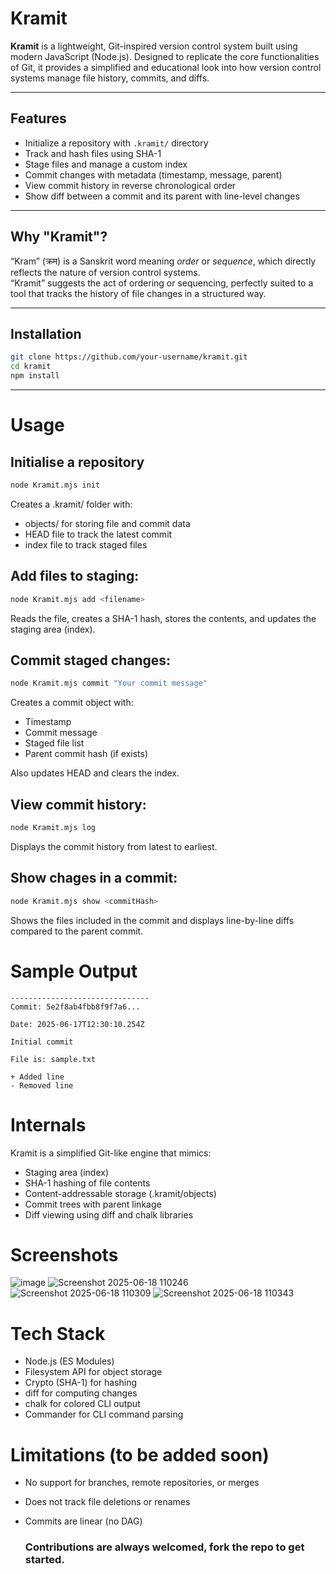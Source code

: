 # Kramit

**Kramit** is a lightweight, Git-inspired version control system built using modern JavaScript (Node.js). Designed to replicate the core functionalities of Git, it provides a simplified and educational look into how version control systems manage file history, commits, and diffs.

---

## Features

- Initialize a repository with `.kramit/` directory
- Track and hash files using SHA-1
- Stage files and manage a custom index
- Commit changes with metadata (timestamp, message, parent)
- View commit history in reverse chronological order
- Show diff between a commit and its parent with line-level changes

---

## Why "Kramit"?

“Kram” (क्रम) is a Sanskrit word meaning *order* or *sequence*, which directly reflects the nature of version control systems.  
“Kramit” suggests the act of ordering or sequencing, perfectly suited to a tool that tracks the history of file changes in a structured way.

---

## Installation

```bash
git clone https://github.com/your-username/kramit.git
cd kramit
npm install
```
---

# Usage

## Initialise a repository

```bash
node Kramit.mjs init
```

Creates a .kramit/ folder with:

- objects/ for storing file and commit data
- HEAD file to track the latest commit
- index file to track staged files

## Add files to staging:

```bash
node Kramit.mjs add <filename>
```

Reads the file, creates a SHA-1 hash, stores the contents, and updates the staging area (index).

## Commit staged changes:

```bash
node Kramit.mjs commit "Your commit message"
```

Creates a commit object with:

- Timestamp
- Commit message
- Staged file list
- Parent commit hash (if exists)

Also updates HEAD and clears the index.

## View commit history:

```bash
node Kramit.mjs log
```

Displays the commit history from latest to earliest.

## Show chages in a commit:

```bash
node Kramit.mjs show <commitHash>
```

Shows the files included in the commit and displays line-by-line diffs compared to the parent commit.

# Sample Output

```text
-------------------------------
Commit: 5e2f8ab4fbb8f9f7a6...

Date: 2025-06-17T12:30:10.254Z

Initial commit

File is: sample.txt

+ Added line
- Removed line
```

# Internals

Kramit is a simplified Git-like engine that mimics:

- Staging area (index)
- SHA-1 hashing of file contents
- Content-addressable storage (.kramit/objects)
- Commit trees with parent linkage
- Diff viewing using diff and chalk libraries

# Screenshots

![image](https://github.com/user-attachments/assets/3db69c30-bcb6-46b7-b57b-a4a839a28388)
![Screenshot 2025-06-18 110246](https://github.com/user-attachments/assets/1a1f95d9-f5ed-44ab-b03d-732377500d16)
![Screenshot 2025-06-18 110309](https://github.com/user-attachments/assets/22a7c60e-85b3-4fd9-9ee2-a1f9f19db03d)
![Screenshot 2025-06-18 110343](https://github.com/user-attachments/assets/887a275a-4727-4ab2-941f-2af4bee26e86)

# Tech Stack

- Node.js (ES Modules)
- Filesystem API for object storage
- Crypto (SHA-1) for hashing
- diff for computing changes
- chalk for colored CLI output
- Commander for CLI command parsing

# Limitations (to be added soon)

- No support for branches, remote repositories, or merges
- Does not track file deletions or renames
- Commits are linear (no DAG)

  ### Contributions are always welcomed, fork the repo to get started.
